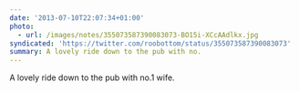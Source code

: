 ```yaml
---
date: '2013-07-10T22:07:34+01:00'
photo:
  - url: /images/notes/355073587390083073-BO15i-XCcAAdlkx.jpg
syndicated: 'https://twitter.com/roobottom/status/355073587390083073'
summary: A lovely ride down to the pub with no.
---
```

A lovely ride down to the pub with no.1 wife. 
